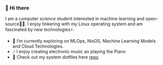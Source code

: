### 👋 Hi there 
I am a computer science student interested in machine learning and open-source👨‍💻. I enjoy tinkering with my Linux operating system and am fascinated by new technologies⚡.

- 🔭 I’m currently exploring on MLOps, NixOS, Machine Learning Models and Cloud Technologies.
- 🎶 I enjoy creating electronic music an playing the Piano
- 💬 Check out my system dotfiles here [repo](https://github.com/fabian-gubler/.dotfiles)
